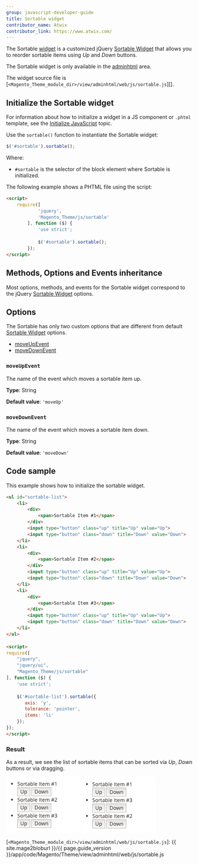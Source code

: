 ```yaml
---
group: javascript-developer-guide
title: Sortable widget
contributor_name: Atwix
contributor_link: https://www.atwix.com/
---
```


The Sortable [widget](https://glossary.magento.com/widget/) is a customized jQuery [Sortable Widget][] that allows you to reorder sortable items using *Up* and *Down* buttons.

The Sortable widget is only available in the [adminhtml](https://glossary.magento.com/adminhtml) area.

The widget source file is [`<Magento_Theme_module_dir>/view/adminhtml/web/js/sortable.js`][].

## Initialize the Sortable widget

For information about how to initialize a widget in a JS component or `.phtml` template, see the [Initialize JavaScript][] topic.

Use the `sortable()` function to instantiate the Sortable widget:

```javascript
$('#sortable').sortable();
```

Where:

-  `#sortable` is the selector of the block element where Sortable is initialized.

The following example shows a PHTML file using the script:

```html
<script>
    require([
            'jquery',
            'Magento_Theme/js/sortable'
        ], function ($) {
            'use strict';

            $('#sortable').sortable();
        });
</script>
```

## Methods, Options and Events inheritance

Most options, methods, and events for the Sortable widget correspond to the jQuery [Sortable Widget] options.

## Options

The Sortable has only two custom options that are different from default [Sortable Widget] options.

-  [moveUpEvent](#moveupevent)
-  [moveDownEvent](#movedownevent)

### `moveUpEvent`

The name of the event which moves a sortable item up.

**Type**: String

**Default value**: `'moveUp'`

### `moveDownEvent`

The name of the event which moves a sortable item down.

**Type**: String

**Default value**: `'moveDown'`

## Code sample

This example shows how to initialize the sortable widget.

```html
<ul id="sortable-list">
    <li>
        <div>
            <span>Sortable Item #1</span>
        </div>
        <input type="button" class="up" title="Up" value="Up">
        <input type="button" class="down" title="Down" value="Down">
    </li>
    <li>
        <div>
            <span>Sortable Item #2</span>
        </div>
        <input type="button" class="up" title="Up" value="Up">
        <input type="button" class="down" title="Down" value="Down">
    </li>
    <li>
        <div>
            <span>Sortable Item #3</span>
        </div>
        <input type="button" class="up" title="Up" value="Up">
        <input type="button" class="down" title="Down" value="Down">
    </li>
</ul>

<script>
require([
    "jquery",
    "jquery/ui",
    "Magento_Theme/js/sortable"
], function ($) {
    'use strict';

    $('#sortable-list').sortable({
       axis: 'y',
       tolerance: 'pointer',
       items: 'li'
    });
});
</script>
```

### Result

As a result, we see the list of sortable items that can be sorted via *Up*, *Down* buttons or via dragging.

![Sortable widget initial view Example](../../_images/javascript/sortable-widget-initial-result.png)
![Sortable widget sorted view Example](../../_images/javascript/sortable-widget-sorted-result.png)

<!-- Link Definitions -->

[Sortable Widget]: https://api.jqueryui.com/sortable/
[Initialize JavaScript]: {{page.baseurl}}/javascript-dev-guide/javascript/js_init.html
[`<Magento_Theme_module_dir>/view/adminhtml/web/js/sortable.js`]: {{ site.mage2bloburl }}/{{ page.guide_version }}/app/code/Magento/Theme/view/adminhtml/web/js/sortable.js

